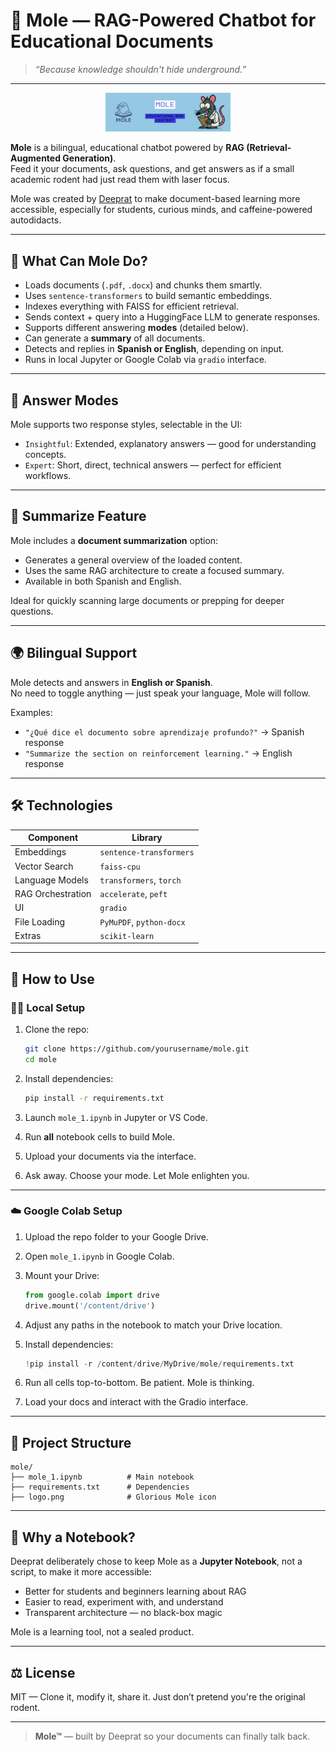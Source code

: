
# 🧠 Mole — RAG-Powered Chatbot for Educational Documents

> *“Because knowledge shouldn't hide underground.”*

---

<p align="center">
  <img src="./img/moledeeprat.png" alt="Mole Logo" width="200px">
</p>

**Mole** is a bilingual, educational chatbot powered by **RAG (Retrieval-Augmented Generation)**.  
Feed it your documents, ask questions, and get answers as if a small academic rodent had just read them with laser focus.

Mole was created by [Deeprat](https://github.com/DeepRatAI) to make document-based learning more accessible, especially for students, curious minds, and caffeine-powered autodidacts.

---

## 🎯 What Can Mole Do?

- Loads documents (`.pdf`, `.docx`) and chunks them smartly.
- Uses `sentence-transformers` to build semantic embeddings.
- Indexes everything with FAISS for efficient retrieval.
- Sends context + query into a HuggingFace LLM to generate responses.
- Supports different answering **modes** (detailed below).
- Can generate a **summary** of all documents.
- Detects and replies in **Spanish or English**, depending on input.
- Runs in local Jupyter or Google Colab via `gradio` interface.

---

## 🧠 Answer Modes

Mole supports two response styles, selectable in the UI:

- `Insightful`: Extended, explanatory answers — good for understanding concepts.
- `Expert`: Short, direct, technical answers — perfect for efficient workflows.

---

## 📝 Summarize Feature

Mole includes a **document summarization** option:  
- Generates a general overview of the loaded content.
- Uses the same RAG architecture to create a focused summary.
- Available in both Spanish and English.

Ideal for quickly scanning large documents or prepping for deeper questions.

---

## 🌍 Bilingual Support

Mole detects and answers in **English or Spanish**.  
No need to toggle anything — just speak your language, Mole will follow.

Examples:
- `"¿Qué dice el documento sobre aprendizaje profundo?"` → Spanish response  
- `"Summarize the section on reinforcement learning."` → English response

---

## 🛠 Technologies

| Component           | Library                     |
|--------------------|-----------------------------|
| Embeddings         | `sentence-transformers`     |
| Vector Search      | `faiss-cpu`                 |
| Language Models    | `transformers`, `torch`     |
| RAG Orchestration  | `accelerate`, `peft`        |
| UI                 | `gradio`                    |
| File Loading       | `PyMuPDF`, `python-docx`    |
| Extras             | `scikit-learn`              |

---

## 🚀 How to Use

### 🧑‍💻 Local Setup

1. Clone the repo:
   ```bash
   git clone https://github.com/yourusername/mole.git
   cd mole

2. Install dependencies:

   ```bash
   pip install -r requirements.txt
   ```

3. Launch `mole_1.ipynb` in Jupyter or VS Code.

4. Run **all** notebook cells to build Mole.

5. Upload your documents via the interface.

6. Ask away. Choose your mode. Let Mole enlighten you.

---

### ☁️ Google Colab Setup

1. Upload the repo folder to your Google Drive.

2. Open `mole_1.ipynb` in Google Colab.

3. Mount your Drive:

   ```python
   from google.colab import drive
   drive.mount('/content/drive')
   ```

4. Adjust any paths in the notebook to match your Drive location.

5. Install dependencies:

   ```python
   !pip install -r /content/drive/MyDrive/mole/requirements.txt
   ```

6. Run all cells top-to-bottom. Be patient. Mole is thinking.

7. Load your docs and interact with the Gradio interface.

---

## 📁 Project Structure

```
mole/
├── mole_1.ipynb          # Main notebook
├── requirements.txt      # Dependencies
├── logo.png              # Glorious Mole icon
```

---

## 📝 Why a Notebook?

Deeprat deliberately chose to keep Mole as a **Jupyter Notebook**, not a script, to make it more accessible:

* Better for students and beginners learning about RAG
* Easier to read, experiment with, and understand
* Transparent architecture — no black-box magic

Mole is a learning tool, not a sealed product.

---

## ⚖️ License

MIT — Clone it, modify it, share it. Just don’t pretend you're the original rodent.

---

> **Mole™** — built by Deeprat so your documents can finally talk back.

